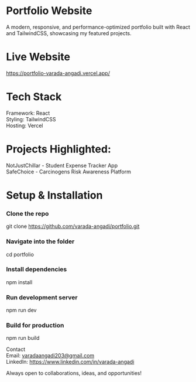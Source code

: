 # Portfolio Website 
A modern, responsive, and performance-optimized portfolio built with React and TailwindCSS, showcasing my featured projects. <br/>

# Live Website
https://portfolio-varada-angadi.vercel.app/

# Tech Stack <br/>
Framework: React <br/>
Styling: TailwindCSS <br/>
Hosting: Vercel <br/>

# Projects Highlighted: <br/>
NotJustChillar - Student Expense Tracker App<br/>
SafeChoice - Carcinogens Risk Awareness Platform<br/>

# Setup & Installation <br/>
### Clone the repo <br/>
git clone https://github.com/varada-angadi/portfolio.git <br/>

### Navigate into the folder <br/>
cd portfolio <br/>

### Install dependencies <br/>
npm install <br/>

### Run development server <br/>
npm run dev <br/>

### Build for production <br/>
npm run build <br/>

Contact <br/>
Email: varadaangadi203@gmail.com <br/>
LinkedIn: https://www.linkedin.com/in/varada-angadi <br/>

Always open to collaborations, ideas, and opportunities!
